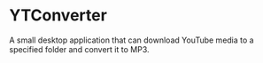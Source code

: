 # YTConverter
A small desktop application that can download YouTube media to a specified folder and convert it to MP3.
